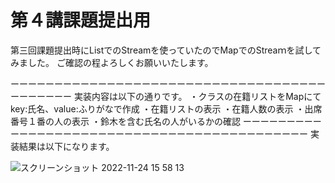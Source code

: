 # 第４講課題提出用　
第三回課題提出時にListでのStreamを使っていたのでMapでのStreaｍを試してみました。
ご確認の程よろしくお願いいたします。

ーーーーーーーーーーーーーーーーーーーーーーーーーーーーーーーーーーーーーーーーーーー
実装内容は以下の通りです。
・クラスの在籍リストをMapにてkey:氏名、value:ふりがなで作成
・在籍リストの表示
・在籍人数の表示
・出席番号１番の人の表示
・鈴木を含む氏名の人がいるかの確認
ーーーーーーーーーーーーーーーーーーーーーーーーーーーーーーーーーーーーーーーーーーー
実装結果は以下になります。

![スクリーンショット 2022-11-24 15 58 13](https://user-images.githubusercontent.com/118358124/203715031-5479464c-7c88-49e9-aaca-5101b49703eb.png)
